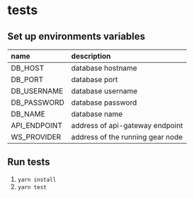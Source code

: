 # tests

## Set up environments variables

| name         | description                      |
| :----------- | :------------------------------- |
| DB_HOST      | database hostname                |
| DB_PORT      | database port                    |
| DB_USERNAME  | database username                |
| DB_PASSWORD  | database password                |
| DB_NAME      | database name                    |
| API_ENDPOINT | address of api-gateway endpoint  |
| WS_PROVIDER  | address of the running gear node |

## Run tests

1. `yarn install`
2. `yarn test`
